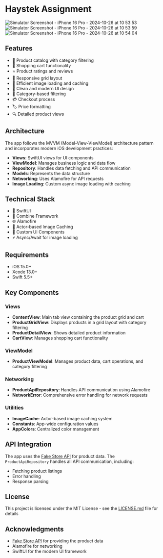 # Haystek Assignment

![Simulator Screenshot - iPhone 16 Pro - 2024-10-26 at 10 53 53](https://github.com/user-attachments/assets/c12cce23-f854-4555-a346-0199efd4e67d)
![Simulator Screenshot - iPhone 16 Pro - 2024-10-26 at 10 53 59](https://github.com/user-attachments/assets/67c8a53c-5c86-4302-8e51-1ae57a39d776)
![Simulator Screenshot - iPhone 16 Pro - 2024-10-26 at 10 54 04](https://github.com/user-attachments/assets/51c0d69a-fd7a-4428-a1db-0e99386f8765)

## Features

- 🏪 Product catalog with category filtering
- 🛒 Shopping cart functionality
- ⭐ Product ratings and reviews
- 📱 Responsive grid layout
- 🌅 Efficient image loading and caching
- 🎨 Clean and modern UI design
- 🔄 Category-based filtering
- 💳 Checkout process
- 🏷️ Price formatting
- 🔍 Detailed product views

## Architecture

The app follows the MVVM (Model-View-ViewModel) architecture pattern and incorporates modern iOS development practices:

- **Views**: SwiftUI views for UI components
- **ViewModel**: Manages business logic and data flow
- **Repository**: Handles data fetching and API communication
- **Models**: Represents the data structure
- **Networking**: Uses Alamofire for API requests
- **Image Loading**: Custom async image loading with caching

## Technical Stack

- 📱 SwiftUI
- 🔄 Combine Framework
- 🌐 Alamofire
- 💾 Actor-based Image Caching
- 🎨 Custom UI Components
- ⚡ Async/Await for image loading

## Requirements

- iOS 15.0+
- Xcode 13.0+
- Swift 5.5+

## Key Components

### Views
- **ContentView**: Main tab view containing the product grid and cart
- **ProductGridView**: Displays products in a grid layout with category filtering
- **ProductDetailView**: Shows detailed product information
- **CartView**: Manages shopping cart functionality

### ViewModel
- **ProductViewModel**: Manages product data, cart operations, and category filtering

### Networking
- **ProductApiRepository**: Handles API communication using Alamofire
- **NetworkError**: Comprehensive error handling for network requests

### Utilities
- **ImageCache**: Actor-based image caching system
- **Constants**: App-wide configuration values
- **AppColors**: Centralized color management

## API Integration

The app uses the [Fake Store API](https://fakestoreapi.com/) for product data. The `ProductApiRepository` handles all API communication, including:

- Fetching product listings
- Error handling
- Response parsing

## License

This project is licensed under the MIT License - see the [LICENSE.md](LICENSE.md) file for details

## Acknowledgments

- [Fake Store API](https://fakestoreapi.com/) for providing the product data
- Alamofire for networking
- SwiftUI for the modern UI framework
